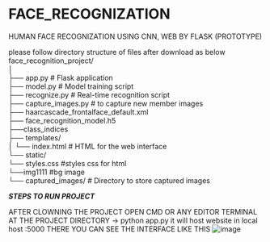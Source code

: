 # FACE_RECOGNIZATION
HUMAN FACE RECOGNIZATION USING CNN, WEB BY FLASK (PROTOTYPE)

please follow directory structure of files after download as below                                                                                        
face_recognition_project/                                                                                                                                                                                            
│                                                                                                                                                                                                                    
├── app.py               # Flask application                                                                                                                                                                         
├── model.py             # Model training script                                                                                                                                                                     
├── recognize.py         # Real-time recognition script                                                                                                                                                              
├── capture_images.py    # to capture new member images                                                                                                                                                              
├── haarcascade_frontalface_default.xml                                                                                                                                                                              
├── face_recognition_model.h5                                                                                                                                                                                        
├──class_indices                                                                                                                                                                                                     
├── templates/                                                                                                                                                                                                       
│   └── index.html       # HTML for the web interface                                                                                                                                                                
└── static/                                                                                                                                                                                                          
    └── styles.css       #styles css for html                                                                                                                                                                        
    └──img1111           #bg image                                                                                                                                                                                   
    └── captured_images/ # Directory to store captured images                                                                                                                                                                                        


   ***STEPS TO RUN PROJECT***

AFTER CLOWNING THE PROJECT OPEN CMD OR ANY EDITOR TERMINAL AT THE PROJECT DIRECTORY 
-> python app.py
it will host website in local host :5000
  THERE YOU CAN SEE THE INTERFACE LIKE THIS
  ![image](https://github.com/user-attachments/assets/27a9fdc1-ca59-4bdf-8363-527e8e748d3f)

  

   
   
